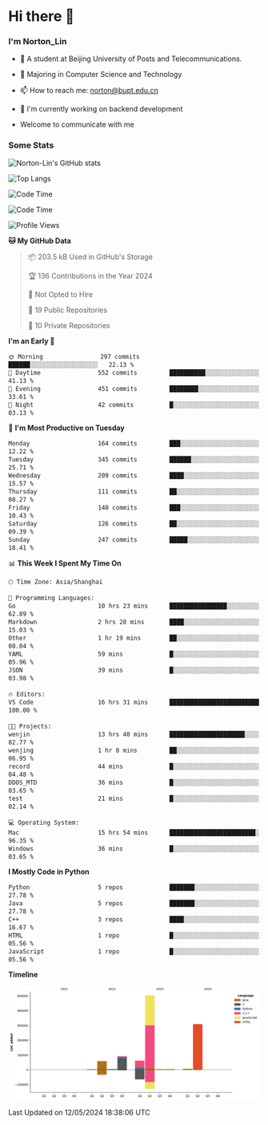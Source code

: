 
# Hi there 👋

### I'm Norton_Lin
- 🏫 A student at Beijing University of Posts and Telecommunications.
- 🌱 Majoring in Computer Science and Technology
- 📫 How to reach me: norton@bupt.edu.cn
- 🌱 I'm currently working on backend development

- Welcome to communicate with me

### Some Stats
![Norton-Lin's GitHub stats](https://github-readme-stats.vercel.app/api?username=Norton-Lin&count_private=true&show_icons=true&theme=radical)

![Top Langs](https://github-readme-stats.vercel.app/api/top-langs/?username=Norton-Lin&langs_count=10&layout=compact)

![Code Time](https://github-readme-stats.vercel.app/api/wakatime?username=Norton_Lin)

<!--START_SECTION:waka-->
![Code Time](http://img.shields.io/badge/Code%20Time-583%20hrs%2016%20mins-blue)

![Profile Views](http://img.shields.io/badge/Profile%20Views-0-blue)

**🐱 My GitHub Data** 

> 📦 203.5 kB Used in GitHub's Storage 
 > 
> 🏆 136 Contributions in the Year 2024
 > 
> 🚫 Not Opted to Hire
 > 
> 📜 19 Public Repositories 
 > 
> 🔑 10 Private Repositories 
 > 
**I'm an Early 🐤** 

```text
🌞 Morning                297 commits         ██████░░░░░░░░░░░░░░░░░░░   22.13 % 
🌆 Daytime                552 commits         ██████████░░░░░░░░░░░░░░░   41.13 % 
🌃 Evening                451 commits         ████████░░░░░░░░░░░░░░░░░   33.61 % 
🌙 Night                  42 commits          █░░░░░░░░░░░░░░░░░░░░░░░░   03.13 % 
```
📅 **I'm Most Productive on Tuesday** 

```text
Monday                   164 commits         ███░░░░░░░░░░░░░░░░░░░░░░   12.22 % 
Tuesday                  345 commits         ██████░░░░░░░░░░░░░░░░░░░   25.71 % 
Wednesday                209 commits         ████░░░░░░░░░░░░░░░░░░░░░   15.57 % 
Thursday                 111 commits         ██░░░░░░░░░░░░░░░░░░░░░░░   08.27 % 
Friday                   140 commits         ███░░░░░░░░░░░░░░░░░░░░░░   10.43 % 
Saturday                 126 commits         ██░░░░░░░░░░░░░░░░░░░░░░░   09.39 % 
Sunday                   247 commits         █████░░░░░░░░░░░░░░░░░░░░   18.41 % 
```


📊 **This Week I Spent My Time On** 

```text
🕑︎ Time Zone: Asia/Shanghai

💬 Programming Languages: 
Go                       10 hrs 23 mins      ████████████████░░░░░░░░░   62.89 % 
Markdown                 2 hrs 28 mins       ████░░░░░░░░░░░░░░░░░░░░░   15.03 % 
Other                    1 hr 19 mins        ██░░░░░░░░░░░░░░░░░░░░░░░   08.04 % 
YAML                     59 mins             █░░░░░░░░░░░░░░░░░░░░░░░░   05.96 % 
JSON                     39 mins             █░░░░░░░░░░░░░░░░░░░░░░░░   03.98 % 

🔥 Editors: 
VS Code                  16 hrs 31 mins      █████████████████████████   100.00 % 

🐱‍💻 Projects: 
wenjin                   13 hrs 40 mins      █████████████████████░░░░   82.77 % 
wenjing                  1 hr 8 mins         ██░░░░░░░░░░░░░░░░░░░░░░░   06.95 % 
record                   44 mins             █░░░░░░░░░░░░░░░░░░░░░░░░   04.48 % 
DDOS_MTD                 36 mins             █░░░░░░░░░░░░░░░░░░░░░░░░   03.65 % 
test                     21 mins             █░░░░░░░░░░░░░░░░░░░░░░░░   02.14 % 

💻 Operating System: 
Mac                      15 hrs 54 mins      ████████████████████████░   96.35 % 
Windows                  36 mins             █░░░░░░░░░░░░░░░░░░░░░░░░   03.65 % 
```

**I Mostly Code in Python** 

```text
Python                   5 repos             ███████░░░░░░░░░░░░░░░░░░   27.78 % 
Java                     5 repos             ███████░░░░░░░░░░░░░░░░░░   27.78 % 
C++                      3 repos             ████░░░░░░░░░░░░░░░░░░░░░   16.67 % 
HTML                     1 repo              █░░░░░░░░░░░░░░░░░░░░░░░░   05.56 % 
JavaScript               1 repo              █░░░░░░░░░░░░░░░░░░░░░░░░   05.56 % 
```



**Timeline**

![Lines of Code chart](https://raw.githubusercontent.com/Norton-Lin/Norton-Lin/main/assets/bar_graph.png)


 Last Updated on 12/05/2024 18:38:06 UTC
<!--END_SECTION:waka-->
